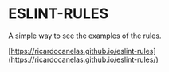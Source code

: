 # ESLINT-RULES

A simple way to see the examples of the rules.

[https://ricardocanelas.github.io/eslint-rules](https://ricardocanelas.github.io/eslint-rules/)